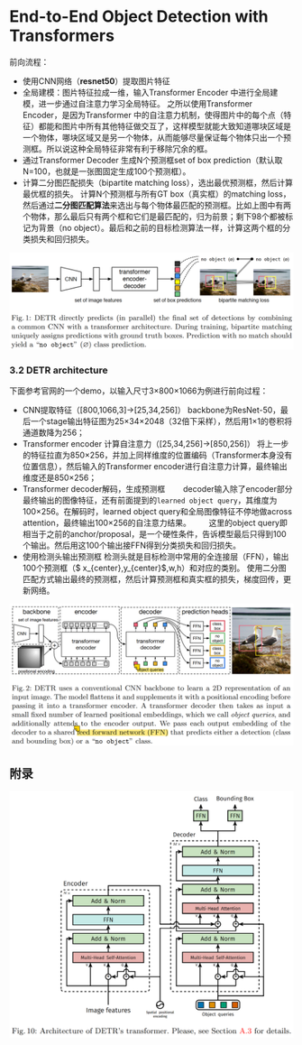 # End-to-End Object Detection with Transformers

前向流程：

- 使用CNN网络（**resnet50**）提取图片特征
- 全局建模：图片特征拉成一维，输入Transformer Encoder 中进行全局建模，进一步通过自注意力学习全局特征。
  之所以使用Transformer Encoder，是因为Transformer 中的自注意力机制，使得图片中的每个点（特征）都能和图片中所有其他特征做交互了，这样模型就能大致知道哪块区域是一个物体，哪块区域又是另一个物体，从而能够尽量保证每个物体只出一个预测框。所以说这种全局特征非常有利于移除冗余的框。
- 通过Transformer Decoder 生成N个预测框set of box prediction（默认取N=100，也就是一张图固定生成100个预测框）。
- 计算二分图匹配损失（bipartite matching loss），选出最优预测框，然后计算最优框的损失。
  计算N个预测框与所有GT box（真实框）的matching loss，然后通过**二分图匹配算法**来选出与每个物体最匹配的预测框。比如上图中有两个物体，那么最后只有两个框和它们是最匹配的，归为前景；剩下98个都被标记为背景（no object）。最后和之前的目标检测算法一样，计算这两个框的分类损失和回归损失。

![1722843987880](assets/1722843987880.png)

### 3.2 DETR architecture

下面参考官网的一个demo，以输入尺寸3×800×1066为例进行前向过程：

- CNN提取特征（[800,1066,3]→[25,34,256]）
  backbone为ResNet-50，最后一个stage输出特征图为25×34×2048（32倍下采样），然后用1×1的卷积将通道数降为256；
- Transformer encoder 计算自注意力（[25,34,256]→[850,256]）
  将上一步的特征拉直为850×256，并加上同样维度的位置编码（Transformer本身没有位置信息），然后输入的Transformer encoder进行自注意力计算，最终输出维度还是850×256；
- Transformer decoder解码，生成预测框
    decoder输入除了encoder部分最终输出的图像特征，还有前面提到的`learned object query`，其维度为100×256。在解码时，learned object query和全局图像特征不停地做across attention，最终输出100×256的自注意力结果。
    这里的object query即相当于之前的anchor/proposal，是一个硬性条件，告诉模型最后只得到100个输出。然后用这100个输出接FFN得到分类损失和回归损失。
- 使用检测头输出预测框
  检测头就是目标检测中常用的全连接层（FFN），输出100个预测框（$ x_{center},y_{center}$,w,h）和对应的类别。
  使用二分图匹配方式输出最终的预测框，然后计算预测框和真实框的损失，梯度回传，更新网络。

![1722854828620](assets/1722854828620.png)



## 附录



![1722843392293](assets/1722843392293.png)